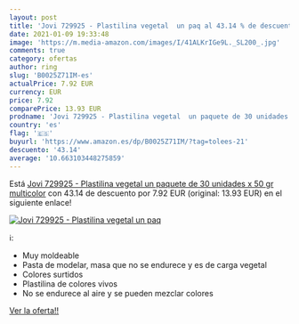 ```yaml
---
layout: post
title: 'Jovi 729925 - Plastilina vegetal  un paq al 43.14 % de descuento'
date: 2021-01-09 19:33:48
image: 'https://m.media-amazon.com/images/I/41ALKrIGe9L._SL200_.jpg'
comments: true
category: ofertas
author: ring
slug: 'B0025Z71IM-es'
actualPrice: 7.92 EUR
currency: EUR
price: 7.92
comparePrice: 13.93 EUR
prodname: 'Jovi 729925 - Plastilina vegetal  un paquete de 30 unidades x 50 gr  multicolor'
country: 'es'
flag: '🇪🇸'
buyurl: 'https://www.amazon.es/dp/B0025Z71IM/?tag=tolees-21'
descuento: '43.14'
average: '10.663103448275859'
---
```


Está [Jovi 729925 - Plastilina vegetal  un paquete de 30 unidades x 50 gr  multicolor](https://www.amazon.es/dp/B0025Z71IM/?tag=tolees-21) con 43.14 de descuento por 7.92 EUR (original: 13.93 EUR) en el siguiente enlace!

[![Jovi 729925 - Plastilina vegetal  un paq](https://m.media-amazon.com/images/I/41ALKrIGe9L._SL200_.jpg)](https://www.amazon.es/dp/B0025Z71IM/?tag=tolees-21)

ℹ️:

- Muy moldeable
- Pasta de modelar, masa que no se endurece y es de carga vegetal
- Colores surtidos
- Plastilina de colores vivos
- No se endurece al aire y se pueden mezclar colores

[Ver la oferta!!](https://www.amazon.es/dp/B0025Z71IM/?tag=tolees-21)
